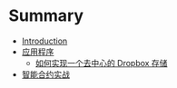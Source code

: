# Summary

* [Introduction](README.md)
* [应用程序](application/README.md)
  * [如何实现一个去中心的 Dropbox 存储](application/how-to-implete-a-decentralized-file-storage.md)
* [智能合约实战](smart-contract-battle.md)
